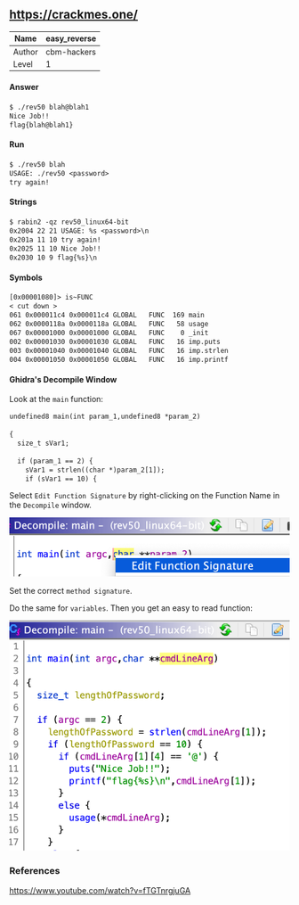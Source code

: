 ## https://crackmes.one/

Name | easy_reverse 
--|--
Author  |  cbm-hackers
Level  |  1

#### Answer
```
$ ./rev50 blah@blah1
Nice Job!!
flag{blah@blah1}
```
#### Run
```
$ ./rev50 blah
USAGE: ./rev50 <password>
try again!
```
#### Strings
```
$ rabin2 -qz rev50_linux64-bit
0x2004 22 21 USAGE: %s <password>\n
0x201a 11 10 try again!
0x2025 11 10 Nice Job!!
0x2030 10 9 flag{%s}\n
```
#### Symbols
```
[0x00001080]> is~FUNC
< cut down >
061 0x000011c4 0x000011c4 GLOBAL   FUNC  169 main
062 0x0000118a 0x0000118a GLOBAL   FUNC   58 usage
067 0x00001000 0x00001000 GLOBAL   FUNC    0 _init
002 0x00001030 0x00001030 GLOBAL   FUNC   16 imp.puts
003 0x00001040 0x00001040 GLOBAL   FUNC   16 imp.strlen
004 0x00001050 0x00001050 GLOBAL   FUNC   16 imp.printf
```
#### Ghidra's Decompile Window
Look at the `main` function:
```
undefined8 main(int param_1,undefined8 *param_2)

{
  size_t sVar1;

  if (param_1 == 2) {
    sVar1 = strlen((char *)param_2[1]);
    if (sVar1 == 10) {
```
Select `Edit Function Signature` by right-clicking on the Function Name in the `Decompile` window.

![rename_function](function-sig.png)

Set the correct `method signature`.

Do the same for `variables`. Then you get an easy to read function:

![finished_easy_to_read](finished-easy-to-read.png)

### References
https://www.youtube.com/watch?v=fTGTnrgjuGA
